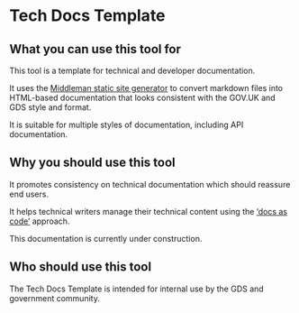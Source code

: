 # Tech Docs Template

## What you can use this tool for

This tool is a template for technical and developer documentation.

It uses the [Middleman static site generator](https://middlemanapp.com/) to convert markdown files into HTML-based documentation that looks consistent with the GOV.UK and GDS style and format.

It is suitable for multiple styles of documentation, including API documentation.

## Why you should use this tool

It promotes consistency on technical documentation which should reassure end users.

It helps technical writers manage their technical content using the [‘docs as code’](https://gdstechnology.blog.gov.uk/2017/08/25/why-we-use-a-docs-as-code-approach-for-technical-documentation/) approach.

This documentation is currently under construction.

## Who should use this tool

The Tech Docs Template is intended for internal use by the GDS and government community.
